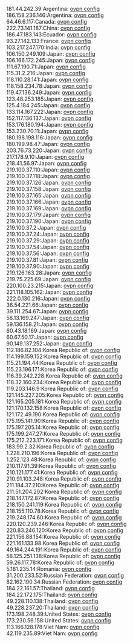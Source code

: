 181.44.242.39:Argentina: [ovpn config](vpn/181_44_242_39.ovpn)  
186.158.236.146:Argentina: [ovpn config](vpn/186_158_236_146.ovpn)  
64.46.6.117:Canada: [ovpn config](vpn/64_46_6_117.ovpn)  
222.73.141.187:China: [ovpn config](vpn/222_73_141_187.ovpn)  
186.47.183.143:Ecuador: [ovpn config](vpn/186_47_183_143.ovpn)  
93.27.142.133:France: [ovpn config](vpn/93_27_142_133.ovpn)  
103.217.247.170:India: [ovpn config](vpn/103_217_247_170.ovpn)  
106.150.249.109:Japan: [ovpn config](vpn/106_150_249_109.ovpn)  
106.166.172.245:Japan: [ovpn config](vpn/106_166_172_245.ovpn)  
111.67.190.71:Japan: [ovpn config](vpn/111_67_190_71.ovpn)  
115.31.2.216:Japan: [ovpn config](vpn/115_31_2_216.ovpn)  
118.110.28.141:Japan: [ovpn config](vpn/118_110_28_141.ovpn)  
118.158.234.78:Japan: [ovpn config](vpn/118_158_234_78.ovpn)  
119.47.136.249:Japan: [ovpn config](vpn/119_47_136_249.ovpn)  
123.48.253.185:Japan: [ovpn config](vpn/123_48_253_185.ovpn)  
125.4.184.245:Japan: [ovpn config](vpn/125_4_184_245.ovpn)  
133.114.167.222:Japan: [ovpn config](vpn/133_114_167_222.ovpn)  
152.117.136.137:Japan: [ovpn config](vpn/152_117_136_137.ovpn)  
153.176.180.194:Japan: [ovpn config](vpn/153_176_180_194.ovpn)  
153.230.70.11:Japan: [ovpn config](vpn/153_230_70_11.ovpn)  
180.198.198.116:Japan: [ovpn config](vpn/180_198_198_116.ovpn)  
180.199.98.47:Japan: [ovpn config](vpn/180_199_98_47.ovpn)  
203.76.73.220:Japan: [ovpn config](vpn/203_76_73_220.ovpn)  
217.178.9.10:Japan: [ovpn config](vpn/217_178_9_10.ovpn)  
218.41.56.97:Japan: [ovpn config](vpn/218_41_56_97.ovpn)  
219.100.37.110:Japan: [ovpn config](vpn/219_100_37_110.ovpn)  
219.100.37.118:Japan: [ovpn config](vpn/219_100_37_118.ovpn)  
219.100.37.126:Japan: [ovpn config](vpn/219_100_37_126.ovpn)  
219.100.37.158:Japan: [ovpn config](vpn/219_100_37_158.ovpn)  
219.100.37.165:Japan: [ovpn config](vpn/219_100_37_165.ovpn)  
219.100.37.166:Japan: [ovpn config](vpn/219_100_37_166.ovpn)  
219.100.37.169:Japan: [ovpn config](vpn/219_100_37_169.ovpn)  
219.100.37.179:Japan: [ovpn config](vpn/219_100_37_179.ovpn)  
219.100.37.190:Japan: [ovpn config](vpn/219_100_37_190.ovpn)  
219.100.37.2:Japan: [ovpn config](vpn/219_100_37_2.ovpn)  
219.100.37.24:Japan: [ovpn config](vpn/219_100_37_24.ovpn)  
219.100.37.29:Japan: [ovpn config](vpn/219_100_37_29.ovpn)  
219.100.37.54:Japan: [ovpn config](vpn/219_100_37_54.ovpn)  
219.100.37.56:Japan: [ovpn config](vpn/219_100_37_56.ovpn)  
219.100.37.81:Japan: [ovpn config](vpn/219_100_37_81.ovpn)  
219.100.37.90:Japan: [ovpn config](vpn/219_100_37_90.ovpn)  
219.126.163.28:Japan: [ovpn config](vpn/219_126_163_28.ovpn)  
219.75.225.69:Japan: [ovpn config](vpn/219_75_225_69.ovpn)  
220.100.23.215:Japan: [ovpn config](vpn/220_100_23_215.ovpn)  
221.118.105.162:Japan: [ovpn config](vpn/221_118_105_162.ovpn)  
222.0.130.216:Japan: [ovpn config](vpn/222_0_130_216.ovpn)  
36.54.221.66:Japan: [ovpn config](vpn/36_54_221_66.ovpn)  
39.111.254.67:Japan: [ovpn config](vpn/39_111_254_67.ovpn)  
58.13.169.247:Japan: [ovpn config](vpn/58_13_169_247.ovpn)  
59.136.158.21:Japan: [ovpn config](vpn/59_136_158_21.ovpn)  
60.43.18.169:Japan: [ovpn config](vpn/60_43_18_169.ovpn)  
60.67.50.17:Japan: [ovpn config](vpn/60_67_50_17.ovpn)  
90.149.137.252:Japan: [ovpn config](vpn/90_149_137_252.ovpn)  
112.186.82.104:Korea Republic of: [ovpn config](vpn/112_186_82_104.ovpn)  
114.199.159.152:Korea Republic of: [ovpn config](vpn/114_199_159_152.ovpn)  
115.21.194.44:Korea Republic of: [ovpn config](vpn/115_21_194_44.ovpn)  
115.23.196.171:Korea Republic of: [ovpn config](vpn/115_23_196_171.ovpn)  
116.39.242.228:Korea Republic of: [ovpn config](vpn/116_39_242_228.ovpn)  
118.32.160.234:Korea Republic of: [ovpn config](vpn/118_32_160_234.ovpn)  
119.203.146.9:Korea Republic of: [ovpn config](vpn/119_203_146_9.ovpn)  
121.145.227.205:Korea Republic of: [ovpn config](vpn/121_145_227_205.ovpn)  
121.165.205.181:Korea Republic of: [ovpn config](vpn/121_165_205_181.ovpn)  
121.170.132.158:Korea Republic of: [ovpn config](vpn/121_170_132_158.ovpn)  
121.172.49.190:Korea Republic of: [ovpn config](vpn/121_172_49_190.ovpn)  
175.195.141.90:Korea Republic of: [ovpn config](vpn/175_195_141_90.ovpn)  
175.197.205.14:Korea Republic of: [ovpn config](vpn/175_197_205_14.ovpn)  
175.199.247.27:Korea Republic of: [ovpn config](vpn/175_199_247_27.ovpn)  
175.212.223.171:Korea Republic of: [ovpn config](vpn/175_212_223_171.ovpn)  
183.99.2.32:Korea Republic of: [ovpn config](vpn/183_99_2_32.ovpn)  
1.228.210.196:Korea Republic of: [ovpn config](vpn/1_228_210_196.ovpn)  
1.252.123.48:Korea Republic of: [ovpn config](vpn/1_252_123_48.ovpn)  
210.117.91.39:Korea Republic of: [ovpn config](vpn/210_117_91_39.ovpn)  
210.121.177.41:Korea Republic of: [ovpn config](vpn/210_121_177_41.ovpn)  
210.91.103.248:Korea Republic of: [ovpn config](vpn/210_91_103_248.ovpn)  
211.184.37.210:Korea Republic of: [ovpn config](vpn/211_184_37_210.ovpn)  
211.51.204.202:Korea Republic of: [ovpn config](vpn/211_51_204_202.ovpn)  
218.147.172.87:Korea Republic of: [ovpn config](vpn/218_147_172_87.ovpn)  
218.150.241.119:Korea Republic of: [ovpn config](vpn/218_150_241_119.ovpn)  
218.155.110.78:Korea Republic of: [ovpn config](vpn/218_155_110_78.ovpn)  
219.248.174.60:Korea Republic of: [ovpn config](vpn/219_248_174_60.ovpn)  
220.120.239.246:Korea Republic of: [ovpn config](vpn/220_120_239_246.ovpn)  
220.83.246.120:Korea Republic of: [ovpn config](vpn/220_83_246_120.ovpn)  
221.156.88.154:Korea Republic of: [ovpn config](vpn/221_156_88_154.ovpn)  
221.161.133.98:Korea Republic of: [ovpn config](vpn/221_161_133_98.ovpn)  
49.164.244.191:Korea Republic of: [ovpn config](vpn/49_164_244_191.ovpn)  
58.125.251.138:Korea Republic of: [ovpn config](vpn/58_125_251_138.ovpn)  
59.26.117.78:Korea Republic of: [ovpn config](vpn/59_26_117_78.ovpn)  
5.181.235.14:Romania: [ovpn config](vpn/5_181_235_14.ovpn)  
31.200.233.52:Russian Federation: [ovpn config](vpn/31_200_233_52.ovpn)  
82.162.190.34:Russian Federation: [ovpn config](vpn/82_162_190_34.ovpn)  
184.22.161.57:Thailand: [ovpn config](vpn/184_22_161_57.ovpn)  
184.22.172.175:Thailand: [ovpn config](vpn/184_22_172_175.ovpn)  
49.228.110.138:Thailand: [ovpn config](vpn/49_228_110_138.ovpn)  
49.228.237.20:Thailand: [ovpn config](vpn/49_228_237_20.ovpn)  
173.198.248.39:United States: [ovpn config](vpn/173_198_248_39.ovpn)  
173.230.56.158:United States: [ovpn config](vpn/173_230_56_158.ovpn)  
113.166.128.178:Viet Nam: [ovpn config](vpn/113_166_128_178.ovpn)  
42.119.235.89:Viet Nam: [ovpn config](vpn/42_119_235_89.ovpn)  

